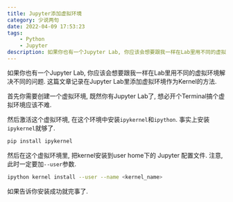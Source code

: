 ```yaml
---
title: Jupyter添加虚拟环境
category: 少说两句
date: 2022-04-09 17:53:23
tags:
    - Python
    - Jupyter
description: 如果你也有一个Jupyter Lab, 你应该会想要跟我一样在Lab里用不同的虚拟环境解决不同的问题. 这篇文章记录在Jupyter Lab里添加虚拟环境作为Kernel的方法. 
---
```


如果你也有一个Jupyter Lab, 你应该会想要跟我一样在Lab里用不同的虚拟环境解决不同的问题. 这篇文章记录在Jupyter Lab里添加虚拟环境作为Kernel的方法. 

<!---more-->

首先你需要创建一个虚拟环境, 既然你有Jupyter Lab了, 想必开个Terminal搞个虚拟环境应该不难. 

然后激活这个虚拟环境, 在这个环境中安装`ipykernel`和`ipython`. 事实上安装`ipykernel`就够了. 

```bash
pip install ipykernel
```

然后在这个虚拟环境里, 把kernel安装到user home下的 Jupyter 配置文件. 注意, 此时一定要加`--user`参数. 

```bash
ipython kernel install --user --name <kernel_name> 
```

如果告诉你安装成功就完事了. 
